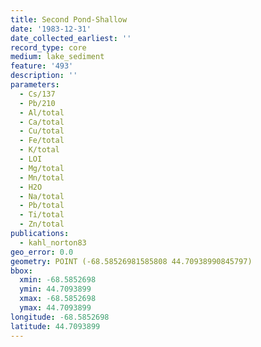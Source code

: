 ```yaml
---
title: Second Pond-Shallow
date: '1983-12-31'
date_collected_earliest: ''
record_type: core
medium: lake_sediment
feature: '493'
description: ''
parameters:
  - Cs/137
  - Pb/210
  - Al/total
  - Ca/total
  - Cu/total
  - Fe/total
  - K/total
  - LOI
  - Mg/total
  - Mn/total
  - H2O
  - Na/total
  - Pb/total
  - Ti/total
  - Zn/total
publications:
  - kahl_norton83
geo_error: 0.0
geometry: POINT (-68.58526981585808 44.70938990845797)
bbox:
  xmin: -68.5852698
  ymin: 44.7093899
  xmax: -68.5852698
  ymax: 44.7093899
longitude: -68.5852698
latitude: 44.7093899
---
```

